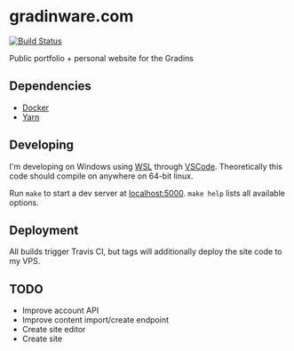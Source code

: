 # gradinware.com

[![Build Status](https://travis-ci.com/bgradin/website.svg?branch=master)](https://travis-ci.com/bgradin/website)

Public portfolio + personal website for the Gradins

## Dependencies

- [Docker](https://www.docker.com/)
- [Yarn](https://yarnpkg.com/)

## Developing

I'm developing on Windows using [WSL](https://docs.microsoft.com/en-us/windows/wsl/about) through [VSCode](https://code.visualstudio.com/). Theoretically this code should compile on anywhere on 64-bit linux.

Run `make` to start a dev server at [localhost:5000](http://localhost:5000). `make help` lists all available options.

## Deployment

All builds trigger Travis CI, but tags will additionally deploy the site code to my VPS.

## TODO

- Improve account API
- Improve content import/create endpoint
- Create site editor
- Create site
